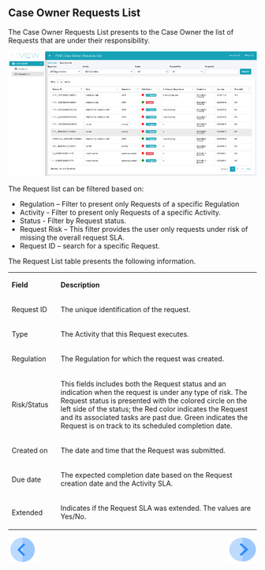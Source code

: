 ## Case Owner Requests List

The Case Owner Requests List presents to the Case Owner the list of Requests that are under their responsibility.

 ![image](/articles/DPM/images/Figure_47_Case_Owner_Requests_List.png)

The Request list can be filtered based on: 

- Regulation – Filter to present only Requests of a specific Regulation
- Activity - Filter to present only Requests of a specific Activity.
- Status - Filter by Request status.
- Request Risk – This filter provides the user only requests under risk of missing the overall request SLA.
- Request ID – search for a specific Request. 

The Request List table presents the following information.

<table>
<tbody>
<tr>
<td width="100">
<p><strong>Field</strong></p>
</td>
<td width="800">
<p><strong>Description</strong></p>
</td>
</tr>
<tr>
<td width="100">
<p>Request ID</p>
</td>
<td width="800">
<p>The unique identification of the request.</p>
</td>
</tr>
<tr>
<td width="100">
<p>Type</p>
</td>
<td width="800">
<p>The Activity that this Request executes.</p>
</td>
</tr>
<tr>
<td width="100">
<p>Regulation</p>
</td>
<td width="800">
<p>The Regulation for which the request was created.</p>
</td>
</tr>
<tr>
<td width="100">
<p>Risk/Status</p>
</td>
<td width="800">
<p>This fields includes both the Request status and an indication when the request is under any type of risk. The Request status  is presented with the colored circle on the left side of the status; the Red color indicates the Request and its associated tasks are past due. Green indicates the Request is on track to its scheduled completion date.</p>
</td>
</tr>
<tr>
<td width="100">
<p>Created on</p>
</td>
<td width="800">
<p>The date and time that the Request was submitted.</p>
</td>
</tr>
<tr>
<td width="100">
<p>Due date</p>
</td>
<td width="800">
<p>The expected completion date based on the Request creation date and the Activity SLA.</p>
</td>
</tr>
<tr>
<td width="100">
<p>Extended</p>
</td>
<td width="800">
<p>Indicates if the Request SLA was extended. The values are Yes/No.</p>
</td>
</tr>
</tbody>
</table>



[![Previous](/articles/DPM/images/Previous.png)](/articles/DPM/06_Case_Owner_User_Interface/02_Case_Owner_User_Interface_Dashboard.md)[<img align="right" width="60" height="54" src="/articles/DPM/images/Next.png">](/articles/DPM/06_Case_Owner_User_Interface/04_Case_Owner_User_Interface_Details.md)

